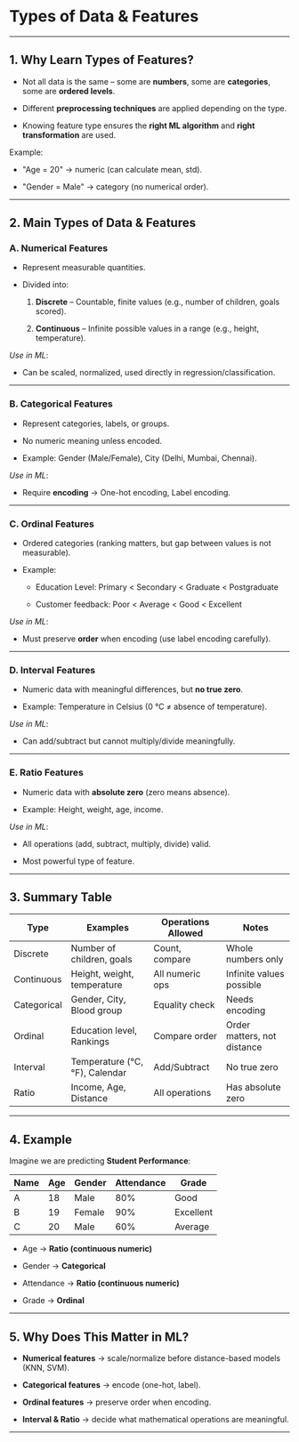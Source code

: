 # **Types of Data & Features**

---

## **1\. Why Learn Types of Features?**

* Not all data is the same – some are **numbers**, some are **categories**, some are **ordered levels**.

* Different **preprocessing techniques** are applied depending on the type.

* Knowing feature type ensures the **right ML algorithm** and **right transformation** are used.

Example:

* "Age \= 20" → numeric (can calculate mean, std).

* "Gender \= Male" → category (no numerical order).

---

## **2\. Main Types of Data & Features**

### **A. Numerical Features**

* Represent measurable quantities.

* Divided into:

  1. **Discrete** – Countable, finite values (e.g., number of children, goals scored).

  2. **Continuous** – Infinite possible values in a range (e.g., height, temperature).

*Use in ML*:

* Can be scaled, normalized, used directly in regression/classification.

---

### **B. Categorical Features**

* Represent categories, labels, or groups.

* No numeric meaning unless encoded.

* Example: Gender (Male/Female), City (Delhi, Mumbai, Chennai).

*Use in ML*:

* Require **encoding** → One-hot encoding, Label encoding.

---

### **C. Ordinal Features**

* Ordered categories (ranking matters, but gap between values is not measurable).

* Example:

  * Education Level: Primary \< Secondary \< Graduate \< Postgraduate

  * Customer feedback: Poor \< Average \< Good \< Excellent

*Use in ML*:

* Must preserve **order** when encoding (use label encoding carefully).

---

### **D. Interval Features**

* Numeric data with meaningful differences, but **no true zero**.

* Example: Temperature in Celsius (0 °C ≠ absence of temperature).

*Use in ML*:

* Can add/subtract but cannot multiply/divide meaningfully.

---

### **E. Ratio Features**

* Numeric data with **absolute zero** (zero means absence).

* Example: Height, weight, age, income.

*Use in ML*:

* All operations (add, subtract, multiply, divide) valid.

* Most powerful type of feature.

---

## **3\. Summary Table**

| Type | Examples | Operations Allowed | Notes |
| ----- | ----- | ----- | ----- |
| Discrete | Number of children, goals | Count, compare | Whole numbers only |
| Continuous | Height, weight, temperature | All numeric ops | Infinite values possible |
| Categorical | Gender, City, Blood group | Equality check | Needs encoding |
| Ordinal | Education level, Rankings | Compare order | Order matters, not distance |
| Interval | Temperature (°C, °F), Calendar | Add/Subtract | No true zero |
| Ratio | Income, Age, Distance | All operations | Has absolute zero |

---

## **4\. Example**

Imagine we are predicting **Student Performance**:

| Name | Age | Gender | Attendance | Grade |
| ----- | ----- | ----- | ----- | ----- |
| A | 18 | Male | 80% | Good |
| B | 19 | Female | 90% | Excellent |
| C | 20 | Male | 60% | Average |

* Age → **Ratio (continuous numeric)**

* Gender → **Categorical**

* Attendance → **Ratio (continuous numeric)**

* Grade → **Ordinal**

---

## **5\. Why Does This Matter in ML?**

* **Numerical features** → scale/normalize before distance-based models (KNN, SVM).

* **Categorical features** → encode (one-hot, label).

* **Ordinal features** → preserve order when encoding.

* **Interval & Ratio** → decide what mathematical operations are meaningful.

---

